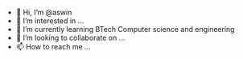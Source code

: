 - 👋 Hi, I’m @aswin 
- 👀 I’m interested in ...
- 🌱 I’m currently learning BTech Computer science and engineering
- 💞️ I’m looking to collaborate on ...
- 📫 How to reach me ...

<!---
aswinanu574/aswinanu574 is a ✨ special ✨ repository because its `README.md` (this file) appears on your GitHub profile.
You can click the Preview link to take a look at your changes.
--->
